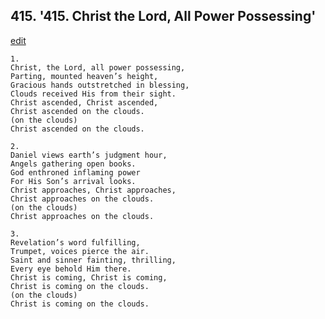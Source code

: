 
## 415.  '415. Christ the Lord, All Power Possessing'
[edit](https://docs.google.com/document/d/1PvJ4qVvcUmvzbaoPI00lzfqFsDG_LCOx/edit?mode=html)






    1.
    Christ, the Lord, all power possessing,
    Parting, mounted heaven’s height,
    Gracious hands outstretched in blessing,
    Clouds received His from their sight.
    Christ ascended, Christ ascended,
    Christ ascended on the clouds.
    (on the clouds)
    Christ ascended on the clouds.

    2.
    Daniel views earth’s judgment hour,
    Angels gathering open books.
    God enthroned inflaming power
    For His Son’s arrival looks.
    Christ approaches, Christ approaches,
    Christ approaches on the clouds.
    (on the clouds)
    Christ approaches on the clouds.

    3.
    Revelation’s word fulfilling,
    Trumpet, voices pierce the air.
    Saint and sinner fainting, thrilling,
    Every eye behold Him there.
    Christ is coming, Christ is coming,
    Christ is coming on the clouds.
    (on the clouds)
    Christ is coming on the clouds.
